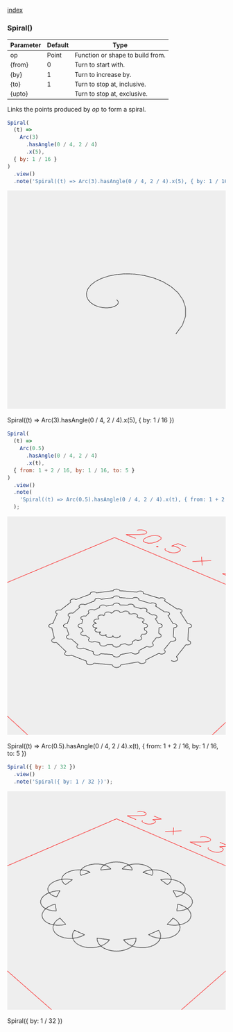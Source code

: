 [index](../../nb/api/index.md)
### Spiral()
Parameter|Default|Type
---|---|---
op|Point|Function or shape to build from.
{from}|0|Turn to start with.
{by}|1|Turn to increase by.
{to}|1|Turn to stop at, inclusive.
{upto}||Turn to stop at, exclusive.

Links the points produced by _op_ to form a spiral.

```JavaScript
Spiral(
  (t) =>
    Arc(3)
      .hasAngle(0 / 4, 2 / 4)
      .x(5),
  { by: 1 / 16 }
)
  .view()
  .note('Spiral((t) => Arc(3).hasAngle(0 / 4, 2 / 4).x(5), { by: 1 / 16 })');
```

![Image](Spiral.md.0.png)

Spiral((t) => Arc(3).hasAngle(0 / 4, 2 / 4).x(5), { by: 1 / 16 })

```JavaScript
Spiral(
  (t) =>
    Arc(0.5)
      .hasAngle(0 / 4, 2 / 4)
      .x(t),
  { from: 1 + 2 / 16, by: 1 / 16, to: 5 }
)
  .view()
  .note(
    'Spiral((t) => Arc(0.5).hasAngle(0 / 4, 2 / 4).x(t), { from: 1 + 2 / 16, by: 1 / 16, to: 5 })'
  );
```

![Image](Spiral.md.1.png)

Spiral((t) => Arc(0.5).hasAngle(0 / 4, 2 / 4).x(t), { from: 1 + 2 / 16, by: 1 / 16, to: 5 })

```JavaScript
Spiral({ by: 1 / 32 })
  .view()
  .note('Spiral({ by: 1 / 32 })');
```

![Image](Spiral.md.2.png)

Spiral({ by: 1 / 32 })
